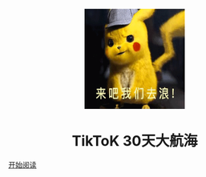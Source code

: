 <p align="center">
<img src="./media/pictures/1.gif" width="200" height="200"/>
</p>


<h1 align="center">TikToK 30天大航海</h1>

[开始阅读](#如何科学上网)


